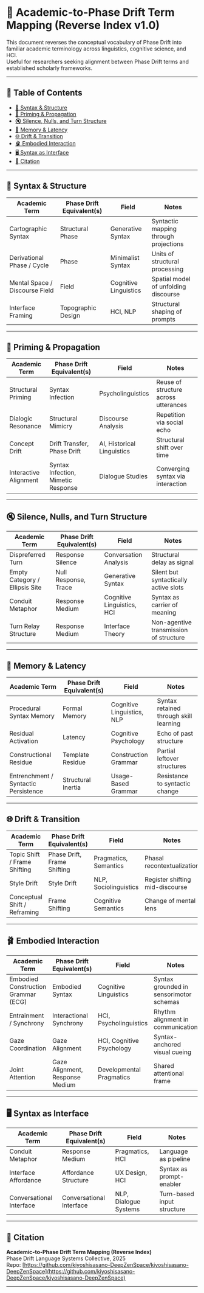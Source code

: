 # 📘 Academic-to-Phase Drift Term Mapping (Reverse Index v1.0)

This document reverses the conceptual vocabulary of Phase Drift into familiar academic terminology across linguistics, cognitive science, and HCI.  
Useful for researchers seeking alignment between Phase Drift terms and established scholarly frameworks.

---

## 📑 Table of Contents

- [🧠 Syntax & Structure](#syntax--structure)
- [🔁 Priming & Propagation](#priming--propagation)
- [🔇 Silence, Nulls, and Turn Structure](#silence-nulls-and-turn-structure)
- [💾 Memory & Latency](#memory--latency)
- [🌐 Drift & Transition](#drift--transition)
- [🩰 Embodied Interaction](#embodied-interaction)
- [🖥 Syntax as Interface](#syntax-as-interface)
- [🔖 Citation](#citation)

---

## 🧠 Syntax & Structure

| Academic Term                  | Phase Drift Equivalent(s)     | Field                     | Notes                                        |
|-------------------------------|-------------------------------|---------------------------|----------------------------------------------|
| Cartographic Syntax           | Structural Phase              | Generative Syntax         | Syntactic mapping through projections        |
| Derivational Phase / Cycle    | Phase                         | Minimalist Syntax         | Units of structural processing               |
| Mental Space / Discourse Field| Field                         | Cognitive Linguistics     | Spatial model of unfolding discourse         |
| Interface Framing             | Topographic Design            | HCI, NLP                  | Structural shaping of prompts                |

---

## 🔁 Priming & Propagation

| Academic Term         | Phase Drift Equivalent(s)       | Field                   | Notes                                      |
|----------------------|----------------------------------|-------------------------|--------------------------------------------|
| Structural Priming   | Syntax Infection                | Psycholinguistics       | Reuse of structure across utterances       |
| Dialogic Resonance   | Structural Mimicry              | Discourse Analysis      | Repetition via social echo                 |
| Concept Drift        | Drift Transfer, Phase Drift     | AI, Historical Linguistics | Structural shift over time              |
| Interactive Alignment| Syntax Infection, Mimetic Response | Dialogue Studies     | Converging syntax via interaction          |

---

## 🔇 Silence, Nulls, and Turn Structure

| Academic Term           | Phase Drift Equivalent(s)   | Field                     | Notes                                      |
|------------------------|------------------------------|---------------------------|--------------------------------------------|
| Dispreferred Turn      | Response Silence             | Conversation Analysis     | Structural delay as signal                 |
| Empty Category / Ellipsis Site | Null Response, Trace   | Generative Syntax         | Silent but syntactically active slots      |
| Conduit Metaphor       | Response Medium              | Cognitive Linguistics, HCI| Syntax as carrier of meaning               |
| Turn Relay Structure   | Response Medium              | Interface Theory          | Non-agentive transmission of structure     |

---

## 💾 Memory & Latency

| Academic Term             | Phase Drift Equivalent(s) | Field                     | Notes                                      |
|--------------------------|----------------------------|---------------------------|--------------------------------------------|
| Procedural Syntax Memory | Formal Memory              | Cognitive Linguistics, NLP| Syntax retained through skill learning     |
| Residual Activation      | Latency                    | Cognitive Psychology      | Echo of past structure                     |
| Constructional Residue   | Template Residue           | Construction Grammar      | Partial leftover structures                |
| Entrenchment / Syntactic Persistence | Structural Inertia | Usage-Based Grammar      | Resistance to syntactic change             |

---

## 🌐 Drift & Transition

| Academic Term        | Phase Drift Equivalent(s)    | Field                  | Notes                                       |
|---------------------|-------------------------------|------------------------|---------------------------------------------|
| Topic Shift / Frame Shifting | Phase Drift, Frame Shifting | Pragmatics, Semantics | Phasal recontextualization                 |
| Style Drift          | Style Drift                  | NLP, Sociolinguistics  | Register shifting mid-discourse            |
| Conceptual Shift / Reframing | Frame Shifting         | Cognitive Semantics    | Change of mental lens                      |

---

## 🩰 Embodied Interaction

| Academic Term                  | Phase Drift Equivalent(s)   | Field                    | Notes                                          |
|-------------------------------|------------------------------|--------------------------|------------------------------------------------|
| Embodied Construction Grammar (ECG) | Embodied Syntax        | Cognitive Linguistics    | Syntax grounded in sensorimotor schemas       |
| Entrainment / Synchrony       | Interactional Synchrony      | HCI, Psycholinguistics   | Rhythm alignment in communication             |
| Gaze Coordination             | Gaze Alignment                | HCI, Cognitive Psychology| Syntax-anchored visual cueing                 |
| Joint Attention               | Gaze Alignment, Response Medium | Developmental Pragmatics | Shared attentional frame                    |

---

## 🖥 Syntax as Interface

| Academic Term        | Phase Drift Equivalent(s)  | Field                | Notes                                      |
|---------------------|-----------------------------|----------------------|--------------------------------------------|
| Conduit Metaphor     | Response Medium             | Pragmatics, HCI      | Language as pipeline                       |
| Interface Affordance | Affordance Structure        | UX Design, HCI       | Syntax as prompt-enabler                   |
| Conversational Interface | Conversational Interface | NLP, Dialogue Systems| Turn-based input structure                 |

---

## 🔖 Citation

**Academic-to-Phase Drift Term Mapping (Reverse Index)**  
Phase Drift Language Systems Collective, 2025  
Repo: [https://github.com/kiyoshisasano-DeepZenSpace/kiyoshisasano-DeepZenSpace](https://github.com/kiyoshisasano-DeepZenSpace/kiyoshisasano-DeepZenSpace)

---
